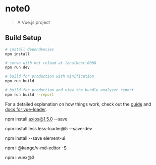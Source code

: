 # note0

> A Vue.js project

## Build Setup

``` bash
# install dependencies
npm install

# serve with hot reload at localhost:8080
npm run dev

# build for production with minification
npm run build

# build for production and view the bundle analyzer report
npm run build --report
```

For a detailed explanation on how things work, check out the [guide](http://vuejs-templates.github.io/webpack/) and [docs for vue-loader](http://vuejs.github.io/vue-loader).

npm install axios@1.5.0 --save

npm install less less-loader@5 --save-dev

npm install --save element-ui

npm i @kangc/v-md-editor -S

npm i vuex@3

